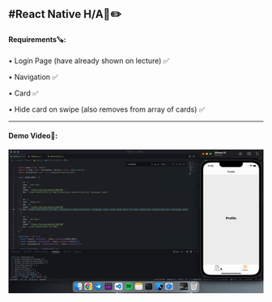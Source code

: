 ## #React Native H/A🏡✏️

#### Requirements🪚:

• Login Page (have already shown on lecture) ✅

• Navigation ✅

• Card ✅

• Hide card on swipe (also removes from array of cards) ✅

---

#### Demo Video📱:

![demo1](demo.gif)
